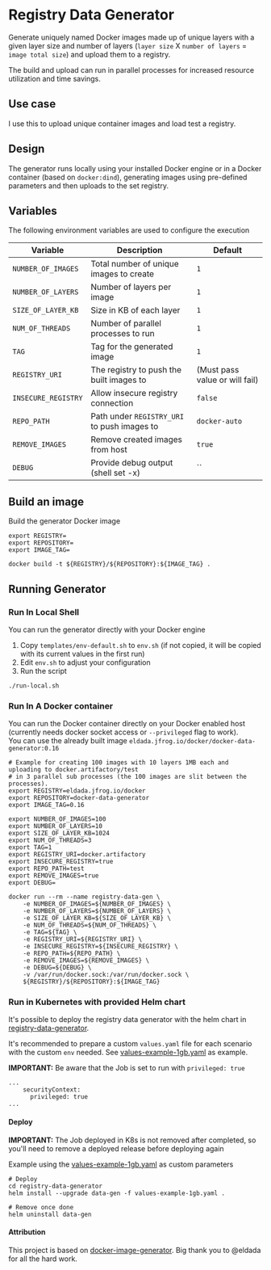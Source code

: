 # Registry Data Generator
Generate uniquely named Docker images made up of unique layers with a given layer size and number of layers (`layer size` X `number of layers` = `image total size`) and upload them to a registry.

The build and upload can run in parallel processes for increased resource utilization and time savings.

## Use case
I use this to upload unique container images and load test a registry.

## Design
The generator runs locally using your installed Docker engine or in a Docker container (based on `docker:dind`), generating images using pre-defined parameters and then uploads to the set registry.

## Variables
The following environment variables are used to configure the execution

|         Variable        |           Description                             |   Default                       |
|-------------------------|---------------------------------------------------|---------------------------------|
| `NUMBER_OF_IMAGES`      | Total number of unique images to create           | `1`                             |
| `NUMBER_OF_LAYERS`      | Number of layers per image                        | `1`                             |
| `SIZE_OF_LAYER_KB`      | Size in KB of each layer                          | `1`                             |
| `NUM_OF_THREADS`        | Number of parallel processes to run               | `1`                             |
| `TAG`                   | Tag for the generated image                       | `1`                             |
| `REGISTRY_URI`          | The registry to push the built images to          | (Must pass value or will fail)  |
| `INSECURE_REGISTRY`     | Allow insecure registry connection                | `false`                         |
| `REPO_PATH`             | Path under `REGISTRY_URI` to push images to       | `docker-auto`                   |
| `REMOVE_IMAGES`         | Remove created images from host                   | `true`                          |
| `DEBUG`                 | Provide debug output (shell set -x)               | ``                              |

## Build an image
Build the generator Docker image
```shell
export REGISTRY=
export REPOSITORY=
export IMAGE_TAG=

docker build -t ${REGISTRY}/${REPOSITORY}:${IMAGE_TAG} .
```

## Running Generator 

### Run In Local Shell
You can run the generator directly with your Docker engine
1. Copy `templates/env-default.sh` to `env.sh` (if not copied, it will be copied with its current values in the first run)
2. Edit `env.sh` to adjust your configuration
3. Run the script
```shell
./run-local.sh
```

### Run In A Docker container
You can run the Docker container directly on your Docker enabled host (currently needs docker socket access or `--privileged` flag to work).<br>
You can use the already built image `eldada.jfrog.io/docker/docker-data-generator:0.16`
```shell
# Example for creating 100 images with 10 layers 1MB each and uploading to docker.artifactory/test
# in 3 parallel sub processes (the 100 images are slit between the processes).
export REGISTRY=eldada.jfrog.io/docker
export REPOSITORY=docker-data-generator
export IMAGE_TAG=0.16

export NUMBER_OF_IMAGES=100
export NUMBER_OF_LAYERS=10
export SIZE_OF_LAYER_KB=1024
export NUM_OF_THREADS=3
export TAG=1
export REGISTRY_URI=docker.artifactory
export INSECURE_REGISTRY=true
export REPO_PATH=test
export REMOVE_IMAGES=true
export DEBUG=

docker run --rm --name registry-data-gen \
    -e NUMBER_OF_IMAGES=${NUMBER_OF_IMAGES} \
    -e NUMBER_OF_LAYERS=${NUMBER_OF_LAYERS} \
    -e SIZE_OF_LAYER_KB=${SIZE_OF_LAYER_KB} \
    -e NUM_OF_THREADS=${NUM_OF_THREADS} \
    -e TAG=${TAG} \
    -e REGISTRY_URI=${REGISTRY_URI} \
    -e INSECURE_REGISTRY=${INSECURE_REGISTRY} \
    -e REPO_PATH=${REPO_PATH} \
    -e REMOVE_IMAGES=${REMOVE_IMAGES} \
    -e DEBUG=${DEBUG} \
    -v /var/run/docker.sock:/var/run/docker.sock \
    ${REGISTRY}/${REPOSITORY}:${IMAGE_TAG}
```

### Run in Kubernetes with provided Helm chart
It's possible to deploy the registry data generator with the helm chart in [registry-data-generator](registry-data-generator).

It's recommended to prepare a custom `values.yaml` file for each scenario with the custom `env` needed. See [values-example-1gb.yaml](registry-data-generator/values-example-1gb.yaml) as example.

**IMPORTANT:** Be aware that the Job is set to run with `privileged: true`
```
...
    securityContext:
      privileged: true
...
```

#### Deploy
**IMPORTANT:** The Job deployed in K8s is not removed after completed, so you'll need to remove a deployed release before deploying again

Example using the [values-example-1gb.yaml](registry-data-generator/values-example-1gb.yaml) as custom parameters
```shell
# Deploy
cd registry-data-generator
helm install --upgrade data-gen -f values-example-1gb.yaml .

# Remove once done
helm uninstall data-gen
```

#### Attribution
This project is based on [docker-image-generator](https://github.com/eldada/docker-image-generator). Big thank you to @eldada for all the hard work.